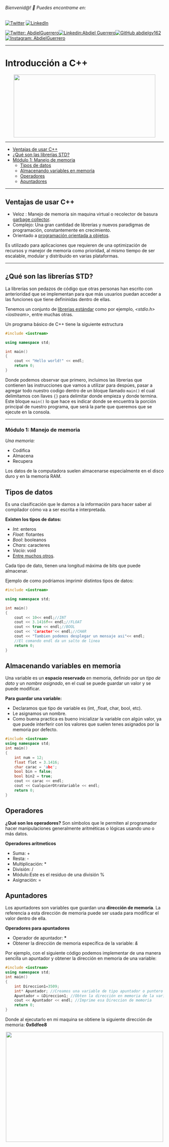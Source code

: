 ###### Bienvenid@! :purple_heart: Puedes encontrame en: 
[![Twitter](https://user-images.githubusercontent.com/282759/84680160-40c90c80-af00-11ea-8390-bb86858c5fa5.png)](https://twitter.com/AbdielGuerrer20) [![LinkedIn](https://user-images.githubusercontent.com/282759/84680162-4161a300-af00-11ea-912c-8f32e5cc1676.png)](https://www.linkedin.com/in/abdiel-guerrero-360a39195/)

[![Twitter: AbdielGuerrero](https://img.shields.io/twitter/follow/AbdielGuerrer20?style=social)](https://twitter.com/AbdielGuerrer20)[![Linkedin:Abdiel Guerrero](https://img.shields.io/badge/-AbdielGuerrero-blue?style=flat-square&logo=Linkedin&logoColor=white&link=https://www.linkedin.com/in/abdiel-guerrero-360a39195/)](https://www.linkedin.com/in/abdiel-guerrero-360a39195/)[![GitHub abdielgv162](https://img.shields.io/github/followers/abdielgv162?label=follow&style=social)](https://github.com/abdielgv162)[![Instagram: AbdielGuerrero](https://img.shields.io/badge/-abdielgv162-blue?style=flat-square&logo=Instagram&logoColor=white&link=https://www.instagram.com/abdielgv162/)](https://www.instagram.com/abdielgv162/)

---

# Introducción a C++
<div align="center">
    <img src="https://upload.wikimedia.org/wikipedia/commons/1/18/ISO_C%2B%2B_Logo.svg" width="450" height="200" >
</div>

---

  - [Ventajas de usar C++](#ventajas-de-usar-c)
  - [¿Qué son las librerías STD?](#qué-son-las-librerías-std)
  - [Módulo 1: Manejo de memoria ](#módulo-1-manejo-de-memoria)
    - [Tipos de datos](#tipos-de-datos) 
    - [Almacenando variables en memoria](#almacenando-variables-en-memoria)
    - [Operadores](#operadores)
    - [Apuntadores](#apuntadores)
---

## Ventajas de usar C++
  * Veloz : Manejo de memoria sin maquina virtual o recolector de basura [garbage collector](https://ed.team/blog/que-es-el-garbage-collector-en-programacion).
  * Complejo: Una gran cantidad de librerías y nuevos paradigmas de programación, constantemente en crecimiento.
  * Orientado a [programación orientada a objetos](https://www.youtube.com/watch?v=I848HdWjLMo&t=1s).
 
Es utilizado para aplicaciones que requieren de una optimización de recursos y manejor de memoria como prioridad, al mismo tiempo de ser escalable, modular y distribuido en varias plataformas.

---
## ¿Qué son las librerías STD?

La librerías son pedazos de código que otras personas han escrito con anterioridad que se implementan para que más usuarios puedan acceder a las funciones que tiene defininidas dentro de ellas.

Tenemos un conjunto de [librerias estándar](https://www.ecured.cu/Librer%C3%ADa_Est%C3%A1ndar_C%2B%2B) como por ejemplo, *\<stdio.h>* *\<iostream>*, entre muchas otras.

Un programa básico de C++ tiene la siguiente estructura

```c++
#include <iostream>

using namespace std;

int main()
{
    cout << "Hello world!" << endl;
    return 0;
}
```
Donde podemos observar que primero, incluimos las librerias que contienen las instrucciones que vamos a utilizar para despúes, pasar a agregar todo nuestro codigo dentro de un bloque llamado `main()` el cual delimitamos con llaves `{}` para delimitar donde empieza y donde termina.
Este bloque `main()` lo que hace es indicar donde se encuentra la porción principal de nuestro programa, que será la parte que queremos que se ejecute en la consola.

---
### Módulo 1: Manejo de memoria

*Una memoria:*
* Codifica
* Almacena
* Recupera

Los datos de la computadora suelen almacenarse especialmente en el disco duro y en la memoria RAM.

## Tipos de datos 

Es una clasificación que le damos a la información para hacer saber al compilador cómo va a ser escrita e interpretada.

**Existen los tipos de datos:**
* *Int*: enteros
* *Float*: flotantes
* *Bool*: booleanos
* *Chars*: caracteres 
* *Vacío*: void
* [Entre muchos otros](https://en.wikibooks.org/wiki/C%2B%2B_Programming/Programming_Languages/C%2B%2B/Code/Statements/Variables/Type/Data_Types).

Cada tipo de dato, tienen una longitud máxima de bits que puede almacenar.

Ejemplo de como podriamos imprimir distintos tipos de datos:

```c++
#include <iostream>

using namespace std;

int main()
{
    cout << 10<< endl;//INT
    cout << 3.1416f<< endl;//FLOAT
    cout << true << endl;//BOOL
    cout << 'Caracter'<< endl;//CHAR 
    cout << "Tambien podemos desplegar un mensaje asi"<< endl;
    //El comando endl da un salto de linea
    return 0;
}
```

## Almacenando variables en memoria

Una variable es un **espacio reservado** en memoria, definido por un *tipo de dato* y un *nombre asignado*, en el cual se puede guardar un valor y se puede modificar.

**Para guardar una variable:**

* Declaramos que tipo de variable es (int, ,float, char, bool, etc).
* Le asignamos un nombre.
* Como buena practica es bueno inicializar la variable con algún valor, ya que puede interferir con los valores que suelen tenes asignados por la memoria por defecto.

```c++
#include <iostream>
using namespace std;
int main()
{
    int num = 12;
    float flot = 3.1416;
    char carac = 'abc';
    bool bin = false;
    bool bin2 = true;
    cout << carac << endl;
    cout << CualquierOtraVariable << endl;
    return 0;
}
```

## Operadores

**¿Qué son los operadores?**
Son símbolos que le permiten al programador hacer manipulaciones generalmente aritméticas o lógicas usando uno o más datos.

**Operadores aritmeticos**
* Suma: \+
* Resta: \-
* Multiplicación: \*
* División: \/
* Módulo:Este es el residuo de una división \% 
* Asignación: \=

## Apuntadores

Los apuntadores son variables que guardan una **dirección de memoria**.
La referencia a esta dirección de memoria puede ser usada para modificar el valor dentro de ella.

**Operadores para apuntadores**
* Operador de apuntador: **\***
* Obtener la dirección de memoria específica de la variable: *&*

Por ejemplo, con el siguiente código podemos implementar de una manera sencilla un apuntador y obtener la dirección en memoria de una variable:
```c++
#include <iostream>
using namespace std;
int main()
{
    int Direccion1=3509;
    int* Apuntador; //Creamos una variable de tipo apuntador o puntero
    Apuntador = &Direccion1; //Obten la dirección en memoria de la variable Direccion1
    cout << Apuntador << endl; //Imprime esa Direccion de memoria
    return 0;
}
```
Donde al ejecutarlo en mi maquina se obtiene la siguiente dirección de memoria: **0x6dfee8**

<div align="center">
    <img src="https://codingornot.com/wp-content/uploads/2017/02/destacada-apuntadores-temp01.png" width="500" height="350" >
</div>
